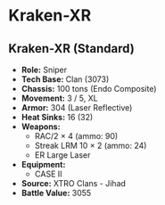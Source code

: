 # Kraken-XR
## Kraken-XR (Standard)
- **Role:** Sniper
- **Tech Base:** Clan (3073)
- **Chassis:** 100 tons (Endo Composite)
- **Movement:** 3 / 5, XL
- **Armor:** 304 (Laser Reflective)
- **Heat Sinks:** 16 (32)
- **Weapons:**
  - RAC/2 × 4 (ammo: 90)
  - Streak LRM 10 × 2 (ammo: 24)
  - ER Large Laser
- **Equipment:**
  - CASE II
- **Source:** XTRO Clans - Jihad
- **Battle Value:** 3055

